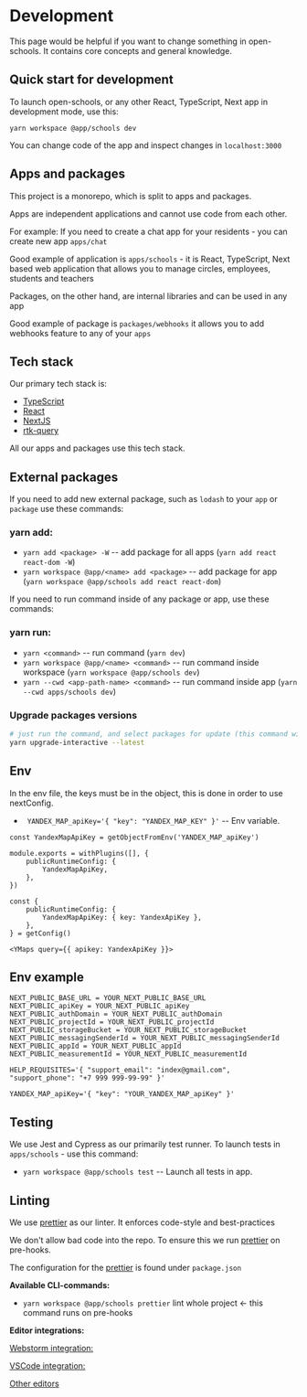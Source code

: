 # Development #

This page would be helpful if you want to change something in open-schools. It contains core concepts and general knowledge.


## Quick start for development

To launch open-schools, or any other React, TypeScript, Next app in development mode, use this:

`yarn workspace @app/schools dev`

You can change code of the app and inspect changes in `localhost:3000`


## Apps and packages

This project is a monorepo, which is split to apps and packages.

Apps are independent applications and cannot use code from each other.

For example: If you need to create a chat app for your residents - you can create new app `apps/chat`

Good example of application is `apps/schools` - it is React, TypeScript, Next based web application that allows you to manage circles, employees, students and teachers

Packages, on the other hand, are internal libraries and can be used in any app

Good example of package is `packages/webhooks` it allows you to add webhooks feature to any of your `apps`


## Tech stack

Our primary tech stack is:
- [TypeScript](https://www.typescriptlang.org/)
- [React](https://react.dev/)
- [NextJS](https://nextjs.org)
- [rtk-query](https://redux-toolkit.js.org/rtk-query/overview)

All our apps and packages use this tech stack.

## External packages

If you need to add new external package, such as `lodash` to your `app` or `package` use these commands:

### yarn add:

- `yarn add <package> -W` -- add package for all apps (`yarn add react react-dom -W`)
- `yarn workspace @app/<name> add <package>` -- add package for app (`yarn workspace @app/schools add react react-dom`)

If you need to run command inside of any package or app, use these commands:

### yarn run:

- `yarn <command>` -- run command (`yarn dev`)
- `yarn workspace @app/<name> <command>` -- run command inside workspace (`yarn workspace @app/schools dev`)
- `yarn --cwd <app-path-name> <command>` -- run command inside app (`yarn --cwd apps/schools dev`)

### Upgrade packages versions

```bash
# just run the command, and select packages for update (this command will fix the package.json files) 
yarn upgrade-interactive --latest
```

## Env

In the env file, the keys must be in the object, this is done in order to use nextConfig.

- ` YANDEX_MAP_apiKey='{ "key": "YANDEX_MAP_KEY" }'` -- Env variable.

```
const YandexMapApiKey = getObjectFromEnv('YANDEX_MAP_apiKey')

module.exports = withPlugins([], {
    publicRuntimeConfig: {
        YandexMapApiKey,
    },
})
```

```
const {
    publicRuntimeConfig: {
        YandexMapApiKey: { key: YandexApiKey },
    },
} = getConfig()
```

```
<YMaps query={{ apikey: YandexApiKey }}>
```

## Env example

```
NEXT_PUBLIC_BASE_URL = YOUR_NEXT_PUBLIC_BASE_URL
NEXT_PUBLIC_apiKey = YOUR_NEXT_PUBLIC_apiKey
NEXT_PUBLIC_authDomain = YOUR_NEXT_PUBLIC_authDomain
NEXT_PUBLIC_projectId = YOUR_NEXT_PUBLIC_projectId
NEXT_PUBLIC_storageBucket = YOUR_NEXT_PUBLIC_storageBucket
NEXT_PUBLIC_messagingSenderId = YOUR_NEXT_PUBLIC_messagingSenderId
NEXT_PUBLIC_appId = YOUR_NEXT_PUBLIC_appId
NEXT_PUBLIC_measurementId = YOUR_NEXT_PUBLIC_measurementId

HELP_REQUISITES='{ "support_email": "index@gmail.com", "support_phone": "+7 999 999-99-99" }'

YANDEX_MAP_apiKey='{ "key": "YOUR_YANDEX_MAP_apiKey" }'
```

## Testing

We use Jest and Cypress as our primarily test runner. To launch tests in `apps/schools` - use this command:

- `yarn workspace @app/schools test` -- Launch all tests in app.

## Linting

We use [prettier](https://prettier.io/) as our linter. It enforces code-style and best-practices

We don't allow bad code into the repo. To ensure this we run [prettier](https://prettier.io/) on pre-hooks.

The configuration for the [prettier](https://prettier.io/) is found under `package.json`

**Available CLI-commands:**

- `yarn workspace @app/schools prettier` lint whole project <- this command runs on pre-hooks

**Editor integrations:**

[Webstorm integration:](https://plugins.jetbrains.com/plugin/10456-prettier)

[VSCode integration:](https://marketplace.visualstudio.com/items?itemName=esbenp.prettier-vscode)

[Other editors](https://prettier.io/docs/en/editors.html)
